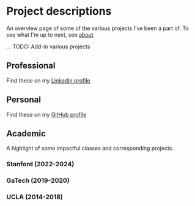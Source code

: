 # Project descriptions

An overview page of some of the various projects I've been a part of. To see what I'm up to next, see [about](/about)

... TODO: Add-in various projects

## Professional

Find these on my [LinkedIn profile](https://linkedin.com/in/ericpan64)

## Personal

Find these on my [GitHub profile](https://github.com/ericpan64)

## Academic

A highlight of some impactful classes and corresponding projects.

### Stanford (2022-2024)



### GaTech (2019-2020)



### UCLA (2014-2018)